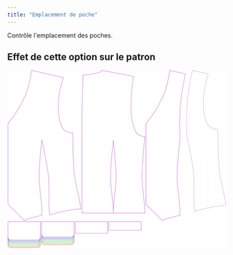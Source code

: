 ```yaml
---
title: "Emplacement de poche"
---
```


Contrôle l'emplacement des poches.

## Effet de cette option sur le patron

![Cette image montre l'effet de cette option en superposant plusieurs variantes qui ont une valeur différente pour cette option](wahid_pocketlocation_sample.svg "Effet de cette option sur le patron")

